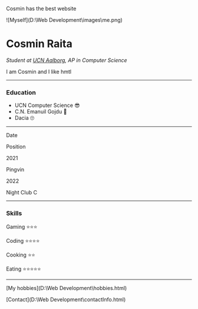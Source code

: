  Cosmin has the best website

![Myself](D:\Web Development\images\me.png)

Cosmin Raita
============

_Student at [UCN Aalborg](https://www.ucn.dk/), AP in Computer Science_

I am Cosmin and I like hmtl

* * *

### Education

*   UCN Computer Science 😎
*   C.N. Emanuil Gojdu 💪
*   Dacia 🙄

* * *

  

Date

Position

2021

Pingvin

2022

Night Club C

  

* * *

### Skills

Gaming ⭐⭐⭐

Coding ⭐⭐⭐⭐

Cooking ⭐⭐

Eating ⭐⭐⭐⭐⭐

* * *

  
[My hobbies](D:\Web Development\hobbies.html)  
  
[Contact](D:\Web Development\contactInfo.html)